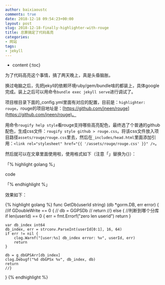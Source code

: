 ```yaml
---
author: baixiaoustc
comments: true
date: 2018-12-18 09:54:23+00:00
layout: post
slug: 2018-12-18-finally-highlighter-with-rouge
title: 总算搞定了代码高亮
categories:
- 网站
tags:
- jekyll
---
```


* content 
{:toc}


为了代码高亮这个事情，搞了两天晚上，真是头昏脑胀。

换过电脑之后，先把jekyll的依赖环境ruby/gem/bundle啥的都装上，具体google完成。装上之后可以用命令`bundle exec jekyll serve`进行调试了。

项目根目录下面的_config.yml里面有对应的配置，目前是：`highlighter: rouge`，rouge的项目地址是：[https://github.com/jneen/rouge](https://github.com/jneen/rouge)。

用命令`rougify help style`看rouge支持哪些高亮配色，最终选了个普通的github配色，生成css文件：`rougify style github > rouge.css`。将该css文件放入项目路径`assets/rouge/rouge.css`里去，然后在`_includes/head.html`里面添加引用：`<link rel="stylesheet" href="{{ '/assets/rouge/rouge.css' }}" />`。

然后就可以在文章里面使用啦，使用格式如下（注意「」替换为{}）：

「% highlight golang %」

code

「% endhighlight %」

效果如下：

{% highlight golang %}
func GetDb(userId string) (db *gorm.DB, err error) {
	//if GDoubleWrite == 0 {
	//	db = GGPSDb
	//	return
	//} else {
	//判断到哪个分库
	if len(userId) == 0 {
		err = fmt.Errorf("zero len userid")
		return
	}

	var db_index int64
	db_index, err = strconv.ParseInt(userId[0:1], 16, 64)
	if err != nil {
		clog.Warnf("[user:%s] db_index error: %v", userId, err)
		return
	}

	db = g_dbGPSArr[db_index]
	clog.Debugf("%d dbGPSx %v", db_index, db)
	return
	//}
}
{% endhighlight %}
